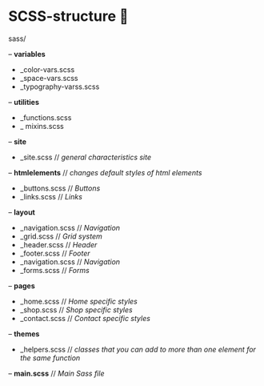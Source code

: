 # SCSS-structure 🌸
sass/

– **variables**
   * _color-vars.scss    
   * _space-vars.scss    
   * _typography-varss.scss  

– **utilities**
   * _functions.scss 
   * _ mixins.scss 

– **site**
   * _site.scss         // *general characteristics site*

– **htmlelements** // *changes default styles of html elements*
   * _buttons.scss      // *Buttons*
   * _links.scss        // *Links*

– **layout**
   * _navigation.scss   // *Navigation*
   * _grid.scss         // *Grid system*
   * _header.scss       // *Header*
   * _footer.scss       // *Footer*
   * _navigation.scss   // *Navigation*
   * _forms.scss        // *Forms*

– **pages**
   * _home.scss         // *Home specific styles*
   * _shop.scss        // *Shop specific styles*
   * _contact.scss      // *Contact specific styles*

– **themes**
   * _helpers.scss        // *classes that you can add to more than one element for the same function*

– **main.scss**              // *Main Sass file*
